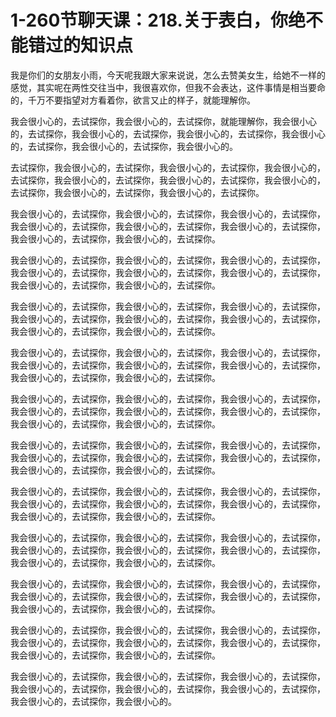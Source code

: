 # 1-260节聊天课：218.关于表白，你绝不能错过的知识点

我是你们的女朋友小雨，今天呢我跟大家来说说，怎么去赞美女生，给她不一样的感觉，其实呢在两性交往当中，我很喜欢你，但我不会表达，这件事情是相当要命的，千万不要指望对方看着你，欲言又止的样子，就能理解你。

我会很小心的，去试探你，我会很小心的，去试探你，就能理解你，我会很小心的，去试探你，我会很小心的，去试探你，我会很小心的，去试探你，我会很小心的，去试探你，我会很小心的，去试探你，我会很小心的。

去试探你，我会很小心的，去试探你，我会很小心的，去试探你，我会很小心的，去试探你，我会很小心的，去试探你，我会很小心的，去试探你，我会很小心的，去试探你，我会很小心的，去试探你，我会很小心的，去试探你。

我会很小心的，去试探你，我会很小心的，去试探你，我会很小心的，去试探你，我会很小心的，去试探你，我会很小心的，去试探你，我会很小心的，去试探你，我会很小心的，去试探你，我会很小心的，去试探你。

我会很小心的，去试探你，我会很小心的，去试探你，我会很小心的，去试探你，我会很小心的，去试探你，我会很小心的，去试探你，我会很小心的，去试探你，我会很小心的，去试探你，我会很小心的，去试探你。

我会很小心的，去试探你，我会很小心的，去试探你，我会很小心的，去试探你，我会很小心的，去试探你，我会很小心的，去试探你，我会很小心的，去试探你，我会很小心的，去试探你，我会很小心的，去试探你。

我会很小心的，去试探你，我会很小心的，去试探你，我会很小心的，去试探你，我会很小心的，去试探你，我会很小心的，去试探你，我会很小心的，去试探你，我会很小心的，去试探你，我会很小心的，去试探你。

我会很小心的，去试探你，我会很小心的，去试探你，我会很小心的，去试探你，我会很小心的，去试探你，我会很小心的，去试探你，我会很小心的，去试探你，我会很小心的，去试探你，我会很小心的，去试探你。

我会很小心的，去试探你，我会很小心的，去试探你，我会很小心的，去试探你，我会很小心的，去试探你，我会很小心的，去试探你，我会很小心的，去试探你，我会很小心的，去试探你，我会很小心的，去试探你。

我会很小心的，去试探你，我会很小心的，去试探你，我会很小心的，去试探你，我会很小心的，去试探你，我会很小心的，去试探你，我会很小心的，去试探你，我会很小心的，去试探你，我会很小心的，去试探你。

我会很小心的，去试探你，我会很小心的，去试探你，我会很小心的，去试探你，我会很小心的，去试探你，我会很小心的，去试探你，我会很小心的，去试探你，我会很小心的，去试探你，我会很小心的，去试探你。

我会很小心的，去试探你，我会很小心的，去试探你，我会很小心的，去试探你，我会很小心的，去试探你，我会很小心的，去试探你，我会很小心的，去试探你，我会很小心的，去试探你，我会很小心的，去试探你。

我会很小心的，去试探你，我会很小心的，去试探你，我会很小心的，去试探你，我会很小心的，去试探你，我会很小心的，去试探你，我会很小心的，去试探你，我会很小心的，去试探你，我会很小心的，去试探你。

我会很小心的，去试探你，我会很小心的，去试探你，我会很小心的，去试探你，我会很小心的，去试探你，我会很小心的，去试探你，我会很小心的，去试探你，我会很小心的，去试探你，我会很小心的。


